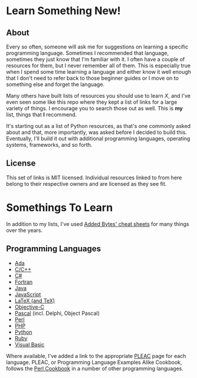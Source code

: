 # Learn Something New!

## About

Every so often, someone will ask me for suggestions on learning a specific programming language. Sometimes I recommended that language, sometimes they just know that I'm familiar with it. I often have a couple of resources for them, but I never remember all of them. This is especially true when I spend some time learning a language and either know it well enough that I don't need to refer back to those beginner guides or I move on to something else and forget the language.

Many others have built lists of resources you should use to learn _X_, and I've even seen some like this repo where they kept a list of links for a large variety of things. I encourage you to search those out as well. This is **my** list, things that **I** recommend.

It's starting out as a list of Python resources, as that's one commonly asked about and that, more importantly, was asked before I decided to build this. Eventually, I'll build it out with additional programming languages, operating systems, frameworks, and so forth.

## License

This set of links is MIT licensed. Individual resources linked to from here belong to their respective owners and are licensed as they see fit.

# Somethings To Learn

In addition to my lists, I've used [Added Bytes' cheat sheets](https://www.addedbytes.com/cheat-sheets/) for many things over the years.

## Programming Languages

+ [Ada](https://github.com/rnelson/learnsomethingnew/blob/master/programming_languages/ada.md)
+ [C/C++](https://github.com/rnelson/learnsomethingnew/blob/master/programming_languages/cpp.md)
+ [C#](https://github.com/rnelson/learnsomethingnew/blob/master/programming_languages/csharp.md)
+ [Fortran](https://github.com/rnelson/learnsomethingnew/blob/master/programming_languages/fortran.md)
+ [Java](https://github.com/rnelson/learnsomethingnew/blob/master/programming_languages/java.md)
+ [JavaScript](https://github.com/rnelson/learnsomethingnew/blob/master/programming_languages/javascript.md)
+ [LaTeX (and TeX)](https://github.com/rnelson/learnsomethingnew/blob/master/programming_languages/latex.md)
+ [Objective-C](https://github.com/rnelson/learnsomethingnew/blob/master/programming_languages/objc.md)
+ [Pascal](https://github.com/rnelson/learnsomethingnew/blob/master/programming_languages/pascal.md) (incl. Delphi, Object Pascal)
+ [Perl](https://github.com/rnelson/learnsomethingnew/blob/master/programming_languages/perl.md)
+ [PHP](https://github.com/rnelson/learnsomethingnew/blob/master/programming_languages/php.md)
+ [Python](https://github.com/rnelson/learnsomethingnew/blob/master/programming_languages/python.md)
+ [Ruby](https://github.com/rnelson/learnsomethingnew/blob/master/programming_languages/ruby.md)
+ [Visual Basic](https://github.com/rnelson/learnsomethingnew/blob/master/programming_languages/vb.md)

Where available, I've added a link to the appropriate [PLEAC](http://pleac.sourceforge.net) page for each language. PLEAC, or Programming Language Examples Alike Cookbook, follows the [Perl Cookbook](http://www.oreilly.com/catalog/cookbook) in a number of other programming languages.
